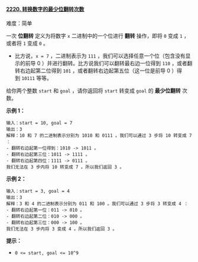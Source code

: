 #### [2220\. 转换数字的最少位翻转次数](https://leetcode.cn/problems/minimum-bit-flips-to-convert-number/)

难度：简单

一次 **位翻转** 定义为将数字 `x` 二进制中的一个位进行 **翻转** 操作，即将 `0` 变成 `1` ，或者将 `1` 变成 `0` 。

-   比方说，`x = 7` ，二进制表示为 `111` ，我们可以选择任意一个位（包含没有显示的前导 0 ）并进行翻转。比方说我们可以翻转最右边一位得到 `110` ，或者翻转右边起第二位得到 `101` ，或者翻转右边起第五位（这一位是前导 0 ）得到 `10111` 等等。

给你两个整数 `start` 和 `goal` ，请你返回将 `start` 转变成 `goal` 的 **最少位翻转** 次数。

**示例 1：**

```
输入：start = 10, goal = 7
输出：3
解释：10 和 7 的二进制表示分别为 1010 和 0111 。我们可以通过 3 步将 10 转变成 7 ：
- 翻转右边起第一位得到：1010 -> 1011 。
- 翻转右边起第三位：1011 -> 1111 。
- 翻转右边起第四位：1111 -> 0111 。
我们无法在 3 步内将 10 转变成 7 。所以我们返回 3 。
```

**示例 2：**

```
输入：start = 3, goal = 4
输出：3
解释：3 和 4 的二进制表示分别为 011 和 100 。我们可以通过 3 步将 3 转变成 4 ：
- 翻转右边起第一位：011 -> 010 。
- 翻转右边起第二位：010 -> 000 。
- 翻转右边起第三位：000 -> 100 。
我们无法在 3 步内将 3 变成 4 。所以我们返回 3 。
```

**提示：**

-   `0 <= start, goal <= 10^9`
